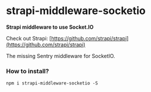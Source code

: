 # strapi-middleware-socketio

**Strapi middleware to use Socket.IO**

Check out Strapi: [https://github.com/strapi/strapi](https://github.com/strapi/strapi)

The missing Sentry middleware for SocketIO.

### How to install?

```
npm i strapi-middleware-socketio -S
```
